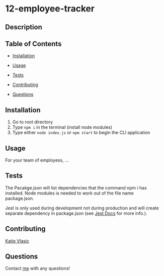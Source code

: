 # 12-employee-tracker

## Description 

## Table of Contents 
 
 * [Installation](#installation) 
 
 * [Usage](#usage) 
 
 * [Tests](#tests) 

 * [Contributing](#contributing) 

 * [Questions](#questions) 

 ## Installation

1. Go to root directory
2. Type `npm i` in the terminal (install node modules)
3. Type either `node index.js` or `npm start` to begin the CLI application


## Usage 

For your team of employess, ... 


## Tests

The Pacakge.json will list dependencies that the command npm i has installed. Node modules is needed to work out of the file name package.json.

Jest is only used during development not during production and will create separate dependency in package.json (see 
[Jest Docs](https://jestjs.io/docs/getting-started) for more info.).

## Contributing
[Katie Vlasic](https://github.com/katievlasic)

## Questions
Contact [me](https://github.com/katievlasic) with any questions!